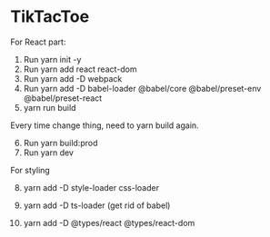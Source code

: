 # TikTacToe

For React part:

1. Run yarn init -y
2. Run yarn add react react-dom
3. Run yarn add -D webpack
4. Run yarn add -D babel-loader @babel/core @babel/preset-env @babel/preset-react
5. yarn run build

Every time change thing, need to yarn build again.

6. Run yarn build:prod
7. Run yarn dev

For styling

8. yarn add -D style-loader css-loader

9. yarn add -D ts-loader (get rid of babel)
10. yarn add -D @types/react @types/react-dom
